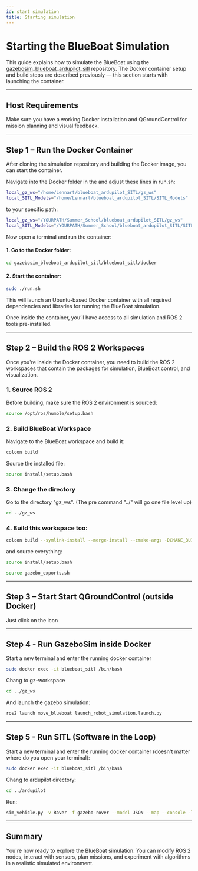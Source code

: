 ```yaml
---
id: start simulation
title: Starting simulation
---
```


# Starting the BlueBoat Simulation

This guide explains how to simulate the BlueBoat using the [gazebosim_blueboat_ardupilot_sitl](https://github.com/markusbuchholz/gazebosim_blueboat_ardupilot_sitl) repository. The Docker container setup and build steps are described previously — this section starts with launching the container.

---

## Host Requirements

Make sure you have a working Docker installation and QGroundControl for mission planning and visual feedback.

---

## Step 1 – Run the Docker Container

After cloning the simulation repository and building the Docker image, you can start the container.


Navigate into the Docker folder in the 
and adjust these lines in run.sh:

```bash
local_gz_ws="/home/Lennart/blueboat_ardupilot_SITL/gz_ws"
local_SITL_Models="/home/Lennart/blueboat_ardupilot_SITL/SITL_Models"
```
to your specific path:
```bash
local_gz_ws="/YOURPATH/Summer_School/blueboat_ardupilot_SITL/gz_ws"
local_SITL_Models="/YOURPATH/Summer_School/blueboat_ardupilot_SITL/SITL_Models"
```

Now open a terminal and run the container:
#### 1. Go to the Docker folder:
```bash
cd gazebosim_blueboat_ardupilot_sitl/blueboat_sitl/docker
```
#### 2. Start the container:
```bash
sudo ./run.sh
```

This will launch an Ubuntu-based Docker container with all required dependencies and libraries for running the BlueBoat simulation.

Once inside the container, you’ll have access to all simulation and ROS 2 tools pre-installed.

---

## Step 2 – Build the ROS 2 Workspaces

Once you're inside the Docker container, you need to build the ROS 2 workspaces that contain the packages for simulation, BlueBoat control, and visualization.

### 1. Source ROS 2

Before building, make sure the ROS 2 environment is sourced:

```bash
source /opt/ros/humble/setup.bash
```

### 2. Build BlueBoat Workspace

Navigate to the BlueBoat workspace and build it:

```bash
colcon build
```

Source the installed file:
```bash
source install/setup.bash
```

### 3. Change the directory
Go to the directory "gz_ws". (The pre command "../" will go one file level up)
```bash
cd ../gz_ws
```
### 4. Build this workspace too:
```bash
colcon build --symlink-install --merge-install --cmake-args -DCMAKE_BUILD_TYPE=RelWithDebInfo -DBUILD_TESTING=ON -DCMAKE_CXX_STANDARD=17
```
and source everything:

```bash
source install/setup.bash

source gazebo_exports.sh
```

---

## Step 3 – Start Start QGroundControl (outside Docker)

Just click on the icon

---

## Step 4 - Run GazeboSim inside Docker
Start a new terminal and enter the running docker container
```bash
sudo docker exec -it blueboat_sitl /bin/bash
```
Chang to gz-workspace
```bash
cd ../gz_ws
```

And launch the gazebo simulation:
```bash
ros2 launch move_blueboat launch_robot_simulation.launch.py
```

---

## Step 5 - Run SITL (Software in the Loop)

Start a new terminal and enter the running docker container (doesn't matter where do you open your terminal): 
```bash
sudo docker exec -it blueboat_sitl /bin/bash
```
Chang to ardupilot directory:
```bash
cd ../ardupilot
```
Run:
```bash
sim_vehicle.py -v Rover -f gazebo-rover --model JSON --map --console -l 48.214611,11.720278,0,0
```

---

## Summary

You're now ready to explore the BlueBoat simulation. You can modify ROS 2 nodes, interact with sensors, plan missions, and experiment with algorithms in a realistic simulated environment.